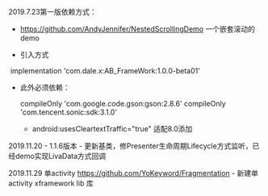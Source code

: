 2019.7.23第一版依赖方式：

- https://github.com/AndyJennifer/NestedScrollingDemo 一个嵌套滚动的demo

- 引入方式

​  implementation 'com.dale.x:AB_FrameWork:1.0.0-beta01'

- 此外必须依赖：

    compileOnly 'com.google.code.gson:gson:2.8.6'
    compileOnly 'com.tencent.sonic:sdk:3.1.0'


  - android:usesCleartextTraffic="true" 适配8.0添加


2019.11.20
    - 1.1.6版本
      - 更新基类，修Presenter生命周期Lifecycle方式监听，已经demo实现LivaData方式回调
      
2019.11.29 单activity https://github.com/YoKeyword/Fragmentation
    - 新建单activity xframework lib  库 